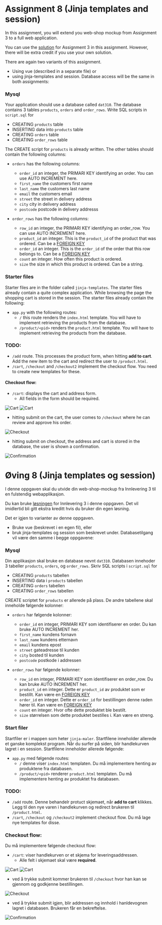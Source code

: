 # Assignment 8 (Jinja templates and session)

In this assignment, you will extend you web-shop mockup from Assignment 3 to a full web application.

You can use the [solution](https://github.com/dat310-spring20/assignments-solutions/tree/master/3) for Assignment 3 in this assignment.
However, there will be extra credit if you use your own solution.

There are again two variants of this assignment. 
 * Using vue (described in a separate file) or
 * using jinja-templates and session.
Database access will be the same in both assignments:

### Mysql

Your application should use a database called `dat310`. 
The database contains 3 tables `products`, `orders` and `order_rows`.
Write SQL scripts in `script.sql` for 
* CREATING `products` table
* INSERTING data into `products` table
* CREATING `orders` table
* CREATING `order_rows` table

The CREATE script for `products` is already written. The other tables should contain the following columns:

- `orders` has the following columns:
    - `order_id` an integer, the PRIMARI KEY identifying an order. You can use AUTO INCREMENT here.
    - `first_name` the customers first name
    - `last_name` the customers last name
    - `email` the customers email
    - `street` the street in delivery address
    - `city` city in delivery address
    - `postcode` postcode in delivery addresss

- `order_rows` has the following columns:
    - `row_id` an integer, the PRIMARI KEY identifying an order_row. You can use AUTO INCREMENT here.
    - `product_id` an integer. This is the `product_id` of the product that was ordered. Can be a [FOREIGN KEY](https://www.w3schools.com/sql/sql_foreignkey.asp)
    - `order_id` an integer. This is the `order_id` of the order that this row belongs to. Can be a [FOREIGN KEY](https://www.w3schools.com/sql/sql_foreignkey.asp)
    - `count` an integer. How often this product is ordered.
    - `size` the size in which this product is ordered. Can be a string.

### Starter files

Starter files are in the folder called `jinja-templates`.
The starter files already contain a quite complex application.
While browsing the page the shopping cart is stored in the session.
The starter files already contain the following:
 * `app.py` with the following routes:
    - `/` this route renders the `index.html` template.
        You will have to implement retrieving the products from the database.
    - `/product/<pid>` renders the `product.html` template.
        You will have to implement retrieving the products from the database.

### TODO:

* `/add` route. 
This processes the product form, when hitting **add to cart**.
Add the new item to the cart and redirect the user to `/product.html`.
* `/cart`, `/checkout` and `/checkout2` implement the checkout flow. You need to create new templates for these.

#### Checkout flow:

* `/cart`: displays the cart and address form.
    - All fields in the form should be required.
    
![Cart](samples/cart.png)
![Cart](samples/cart2.png)

  * hitting submit on the cart, the user comes to `/checkout` where he can review and approve his order.

![Checkout](samples/checkout.png)
 
  * hitting submit on checkout, the address and cart is stored in the database, the user is shown a confirmation.

![Confirmation](samples/confirmation.png)

# Øving 8 (Jinja templates og session)

I denne oppgaven skal du utvide din web-shop-mockup fra Innlevering 3 til en fulstendig webapplikasjon.

Du kan bruke [løsningen](https://github.com/dat310-spring20/assignments-solutions/tree/master/3) for Innlevering 3 i denne oppgaven. Det vil imidlertid bli gitt ekstra kreditt hvis du bruker din egen løsning.

Det er igjen to varianter av denne oppgaven.
  * Bruke vue (beskrevet i en egen fil), eller
  * bruk jinja-templates og session som beskrevet under.
Databasetilgang vil være den samme i begge oppgavene:

### Mysql

Din applikasjon skal bruke en database nevnt `dat310`. 
Databasen innehoder 3 tabeller `products`, `orders`, og `order_rows`.
Skriv SQL scripts i `script.sql` for 
* CREATING `products` tabellen
* INSERTING data i `products` tabellen
* CREATING `orders` tabellen
* CREATING `order_rows` tabellen

CREATE scriptet for `products` er allerede på plass. De andre tabellene skal inneholde følgende kolonner:

- `orders` har følgende kolonner:
    - `order_id` en integer, PRIMARI KEY som identifiserer en order. Du kan bruke AUTO INCREMENT her.
    - `first_name` kundens fornavn
    - `last_name` kundens etternavn
    - `email` kundens epost
    - `street` gateadresse til kunden
    - `city` bosted til kunden
    - `postcode` postkode i addressen

- `order_rows` har følgende kolonner:
    - `row_id` en integer, PRIMARI KEY som identifiserer en order_row. Du kan bruke AUTO INCREMENT her.
    - `product_id` en integer. Dette er `product_id` av produktet som er bestillt. Kan være en  [FOREIGN KEY](https://www.w3schools.com/sql/sql_foreignkey.asp)
    - `order_id` en integer. Dette er `order_id` for bestillingen denne raden hører til. Kan være en [FOREIGN KEY](https://www.w3schools.com/sql/sql_foreignkey.asp)
    - `count` en integer. Hvor ofte dette produktet ble bestilt.
    - `size` størrelsen som dette produktet bestilles i. Kan være en streng.

### Start filer

Startfiler er i mappen som heter `jinja-maler`.
Startfilene inneholder allerede et ganske komplekst program.
Når du surfer på siden, blir handlekurven lagret i en session.
Startfilene inneholder allerede følgende:
 * `app.py` med følgende routes:
    - `/` denne viser `index.html` templaten.
        Du må implementere henting av produktene fra databasen.
    - `/product/<pid>` renderer `product.html` templaten.
        Du må implementere henting av produktet fra databasen.
    
### TODO:

* `/add` route. 
Denne behandelr protuct skjemaet, når **add to cart** klikkes.
Legg til den nye varen i handlekurven og redirect brukeren til `/product.html`.
* `/cart`, `/checkout` og `/checkout2` implement checkout flow. Du må lage nye templates for disse.

### Checkout flow:
Du må implementere følgende checkout flow:
  * `/cart`: viser handlekurven or et skjema for leveringsaddressen.
    - Alle felt i skjemaet skal være **required**.

![Cart](samples/cart.png)
![Cart](samples/cart2.png)

  * ved å trykke submit kommer brukeren til `/checkout` hvor han kan se gjennom og godkjenne bestillingen.

![Checkout](samples/checkout.png)
 
  * ved å trykke submit igjen, blir addressen og innhold i hanldevognen  lagret i databasen. Brukeren får en bekreftelse.

![Confirmation](samples/confirmation.png)